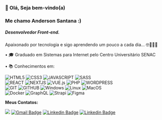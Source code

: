 
### 👋 Olá, Seja bem-vindo(a)
### Me chamo Anderson Santana :) 
##### Desenvolvedor Front-end.

Apaixonado por tecnologia e sigo aprendendo um pouco a cada dia... 🤓💙👨‍💻
  
• 🎓 Graduado em Sistemas para Internet pelo Centro Universitário SENAC  

• 📚 Conhecimentos em:

![HTML5](https://img.shields.io/badge/HTML5-E34F26?style=for-the-badge&logo=html5&logoColor=white "HTML5") 
![CSS3](https://img.shields.io/badge/CSS3-1572B6?style=for-the-badge&logo=css3&logoColor=white "CSS3") 
![JAVASCRIPT](https://img.shields.io/badge/JavaScript-F7DF1E?style=for-the-badge&logo=javascript&logoColor=black "JAVASCRIPT") 
![SASS](https://img.shields.io/badge/Sass-CC6699?style=for-the-badge&logo=sass&logoColor=white "SASS")  
![REACT](https://img.shields.io/badge/react-000000?style=for-the-badge&logo=react&logoColor=white "REACT") 
![NEXTJS](https://img.shields.io/badge/next-000000?style=for-the-badge&logo=next.js&logoColor=white "NEXTJS") 
![VUE.js](https://img.shields.io/badge/vue-42b883?style=for-the-badge&logo=vue.js&logoColor=white "VUE") 
![PHP](https://img.shields.io/badge/PHP-777BB4?style=for-the-badge&logo=php&logoColor=white "PHP") 
![WORDPRESS](https://img.shields.io/badge/Wordpress-1572B6?style=for-the-badge&logo=wordpress&logoColor=white "WORDPRESS")  
![GIT](https://img.shields.io/badge/Git-F05032?style=for-the-badge&logo=git&logoColor=white "GIT") 
![GITHUB](https://img.shields.io/badge/GitHub-2D333B?style=for-the-badge&logo=github&logoColor=white "GITHUB") 
![Windows](https://img.shields.io/badge/Windows-0078D6?style=for-the-badge&logo=windows&logoColor=white "Windows") 
![Linux](https://img.shields.io/badge/Linux-FCC624?style=for-the-badge&logo=linux&logoColor=black "Linux")
![MacOS](https://img.shields.io/badge/MacOS-FFFFFF?style=for-the-badge&logo=apple&logoColor=black "MacOS")  
![Docker](https://img.shields.io/badge/Docker-1572B6?style=for-the-badge&logo=docker&logoColor=white "Docker")
![GraphQL](https://img.shields.io/badge/GraphQL-e10098?style=for-the-badge&logo=graphql&logoColor=white "Graphql")
![Strapi](https://img.shields.io/badge/Strapi-4945FF?style=for-the-badge&logo=strapi&logoColor=white "Strapi")
![Figma](https://img.shields.io/badge/Figma-000000?style=for-the-badge&logo=figma&logoColor=white "Figma")


**Meus Contatos:**

 [![](https://img.shields.io/badge/WhatsApp-25D366?style=for-the-badge&logo=whatsapp&logoColor=white&link=https://wa.me/5511982844892)](https://wa.me/5511982844892) [![Gmail Badge](https://img.shields.io/badge/Gmail-D14836?style=for-the-badge&logo=gmail&logoColor=white&link=mailtoander0308@gmail.com)](mailto:ander0308@gmail.com) [![Linkedin Badge](https://img.shields.io/badge/LinkedIn-0077B5?style=for-the-badge&logo=linkedin&logoColor=white&link=https://www.linkedin.com/in/anderson-santana3/)](https://www.linkedin.com/in/anderson-santana3/) [![Linkedin Badge](https://img.shields.io/badge/Instagram-E4405F?style=for-the-badge&logo=instagram&logoColor=white&link=https://www.instagram.com/and_santana3/)](https://www.instagram.com/and_santana3/)    
